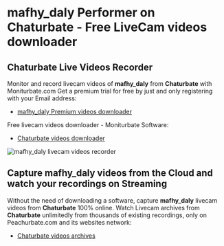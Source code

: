 # mafhy_daly Performer on Chaturbate - Free LiveCam videos downloader

## Chaturbate Live Videos Recorder

Monitor and record livecam videos of **mafhy_daly** from **Chaturbate** with Moniturbate.com
Get a premium trial for free by just and only registering with your Email address:
* [mafhy_daly Premium videos downloader](https://moniturbate.com/request-demo-licence-key.html)

Free livecam videos downloader - Moniturbate Software:
* [Chaturbate videos downloader](https://moniturbate.com/moniturbate-download-software.html)

![mafhy_daly livecam videos recorder](https://peachurnet.com/templates/moniturbate-software.png)


## Capture mafhy_daly videos from the Cloud and watch your recordings on Streaming

Without the need of downloading a software, capture **mafhy_daly** livecam videos from **Chaturbate** 100% online.
Watch Livecam archives from **Chaturbate** unlimitedly from thousands of existing recordings, only on Peachurbate.com and its websites network:
* [Chaturbate videos archives](https://peachurnet.com/)